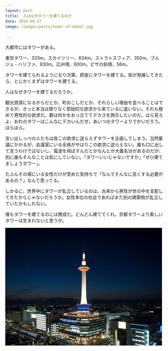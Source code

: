 ```yaml
---
layout: post
title:  人はなぜタワーを建てるのか
date: 2014-08-27
image: /images/posts/tower-of-babel.jpg

---
```


大都市にはタワーがある。

東京タワー、333m。スカイツリー、634m。ストラトスフィア、350m。ブルジュ・ハリファ、830m。広州塔、600m。ピサの斜塔、56m。

タワーを建てられるようになり次第、即座にタワーを建てる。街が発展してきたら、とにかくまずはタワーを建てる。

人はなぜタワーを建てるだろうか。

観光資源になるからだとか、町おこしだとか、それらしい理由を並べることはできるが、きっと本当は限りなく原始的な欲求から来ているに違いない。それも極めて男性的な欲求だ。要は何かをおっ立ててデカさを誇示したいのだ。ほら見ろよ、おれのタワーはこんなにデカいんだぜ。あいつのタワーよりでかいだろう。ほらほら。

言い出しっぺの人たちは皆この欲求に逆らえずタワーを企画してしまう。当然稟議にかかるが、会議室にいる全員がやはりこの欲求に逆らえない。誰も口に出して言うわけではないし、電波を飛ばすんだとかなんとか大義名分があるのだが、別に誰もそんなことは気にしていない。「タワーいいじゃないですか」「ぜひ建てましょうタワー」。

たぶんその場にいる女性だけが覚めた気持ちで「なんでそんなに高くする必要があるの？」なんて思ってる。

しかるに、世界中にタワーが乱立しているのは、古来から男性が世の中を支配してきたからじゃないだろうか。女性本位の社会であればまた別の建築物が乱立していたかもしれない。

僕もタワーを建てるのには賛成だ。どんどん建ててくれ。京都タワーより美しいタワーは生まれないと思うが。

![Kyoto Tower](/images/posts/kyoto-tower.jpg)
